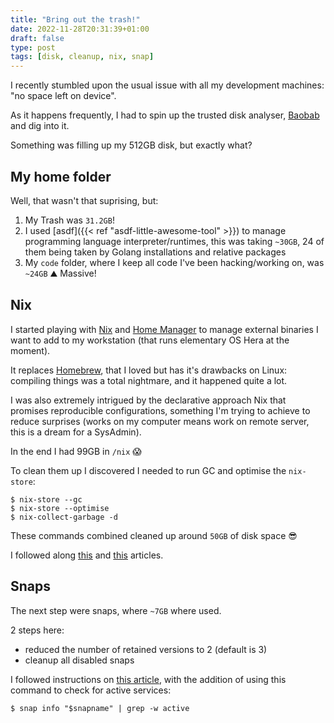 ```yaml
---
title: "Bring out the trash!"
date: 2022-11-28T20:31:39+01:00
draft: false
type: post
tags: [disk, cleanup, nix, snap]
---
```


I recently stumbled upon the usual issue with all my development machines: "no space left on device".

As it happens frequently, I had to spin up the trusted disk analyser, [Baobab](https://wiki.gnome.org/action/show/Apps/DiskUsageAnalyzer?action=show&redirect=Apps%2FBaobab) and dig into it.

Something was filling up my 512GB disk, but exactly what?

## My home folder

Well, that wasn't that suprising, but:
1. My Trash was `31.2GB`! 
2. I used [asdf]({{< ref "asdf-little-awesome-tool" >}}) to manage programming language interpreter/runtimes, this was taking `~30GB`, 24 of them being taken by Golang installations and relative packages
3. My `code` folder, where I keep all code I've been hacking/working on, was `~24GB` ⛰ Massive!

## Nix

I started playing with [Nix](https://nixos.org/) and [Home Manager](https://github.com/nix-community/home-manager) to manage external binaries I want to add to my workstation (that runs elementary OS Hera at the moment).

It replaces [Homebrew](https://brew.sh/), that I loved but has it's drawbacks on Linux: compiling things was a total nightmare, and it happened quite a lot.

I was also extremely intrigued by the declarative approach Nix that promises reproducible configurations, something I'm trying to achieve to reduce surprises (works on my computer means work on remote server, this is a dream for a SysAdmin).

In the end I had 99GB in `/nix` 😱

To clean them up I discovered I needed to run GC and optimise the `nix-store`:

```
$ nix-store --gc
$ nix-store --optimise
$ nix-collect-garbage -d
```

These commands combined cleaned up around `50GB` of disk space 😎

I followed along [this](https://nixos.wiki/wiki/Cleaning_the_nix_store) and [this](https://nixos.wiki/wiki/Storage_optimization) articles.

## Snaps

The next step were snaps, where `~7GB` where used.

2 steps here:
- reduced the number of retained versions to 2 (default is 3)
- cleanup all disabled snaps

I followed instructions on [this article](https://www.debugpoint.com/clean-up-snap/), with the addition of using this command to check for active services:
```
$ snap info "$snapname" | grep -w active
```